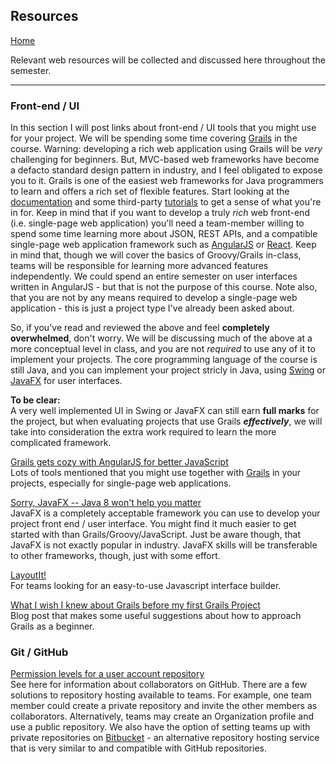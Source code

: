## Resources  
[Home](README.md)

Relevant web resources will be collected and discussed here throughout the semester.

---

### Front-end / UI  

In this section I will post links about front-end / UI tools that you might use for your project. We will be spending some time covering [Grails](www.grails.org) in the course. Warning: developing a rich web application using Grails will be *very* challenging for beginners. But, MVC-based web frameworks have become a defacto standard design pattern in industry, and I feel obligated to expose you to it. Grails is one of the easiest web frameworks for Java programmers to learn and offers a rich set of flexible features. Start looking at the [documentation](http://docs.grails.org/latest/guide/gettingStarted.html) and some third-party [tutorials](http://grails.asia/grails-tutorial-for-beginners/) to get a sense of what you're in for. Keep in mind that if you want to develop a truly *rich* web front-end (i.e. single-page web application) you'll need a team-member willing to spend some time learning more about JSON, REST APIs, and a compatible single-page web application framework such as [AngularJS](https://angularjs.org/) or [React](https://facebook.github.io/react/). Keep in mind that, though we will cover the basics of Groovy/Grails in-class, teams will be responsible for learning more advanced features independently. We could spend an entire semester on user interfaces written in AngularJS - but that is not the purpose of this course. Note also, that you are not by any means required to develop a single-page web application - this is just a project type I've already been asked about.

So, if you've read and reviewed the above and feel **completely overwhelmed**, don't worry. We will be discussing much of the above at a more conceptual level in class, and you are not *required* to use any of it to implement your projects. The core programming language of the course is still Java, and you can implement your project stricly in Java, using [Swing](https://docs.oracle.com/javase/tutorial/uiswing/) or [JavaFX](http://docs.oracle.com/javafx/2/get_started/jfxpub-get_started.htm) for user interfaces.  

**To be clear:**  
A very well implemented UI in Swing or JavaFX can still earn **full marks** for the project, but when evaluating projects that use Grails ***effectively***, we will take into consideration the extra work required to learn the more complicated framework. 

[Grails gets cozy with AngularJS for better JavaScript](http://www.infoworld.com/article/2988234/javascript/grails-gets-cozy-with-angularjs-for-better-javascript.html)  
Lots of tools mentioned that you might use together with [Grails](http://www.grails.org/) in your projects, especially for single-page web applications.

[Sorry, JavaFX -- Java 8 won't help you matter](http://www.infoworld.com/article/2610802/java/sorry--javafx----java-8-won-t-help-you-matter.html)  
JavaFX is a completely acceptable framework you can use to develop your project front end / user interface. You might find it much easier to get started with than Grails/Groovy/JavaScript. Just be aware though, that JavaFX is not exactly popular in industry. JavaFX skills will be transferable to other frameworks, though, just with some effort.

[LayoutIt!](http://www.layoutit.com/)  
For teams looking for an easy-to-use Javascript interface builder.

[What I wish I knew about Grails before my first Grails Project](https://objectpartners.com/2013/10/15/what-i-wish-i-knew-about-grails-before-my-first-grails-project/)  
Blog post that makes some useful suggestions about how to approach Grails as a beginner.

### Git / GitHub

[Permission levels for a user account repository](https://help.github.com/articles/permission-levels-for-a-user-account-repository/)  
See here for information about collaborators on GitHub. There are a few solutions to repository hosting available to teams. For example, one team member could create a private repository and invite the other members as collaborators. Alternatively, teams may create an Organization profile and use a public repository. We also have the option of setting teams up with private repositories on [Bitbucket](https://bitbucket.org/) - an alternative repository hosting service that is very similar to and compatible with GitHub repositories.
